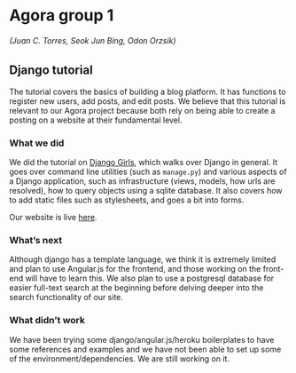 # Agora group 1
###### (Juan C. Torres, Seok Jun Bing, Odon Orzsik)

## Django tutorial
The tutorial covers the basics of building a blog platform. It has functions to register new users, add posts, and edit posts. We believe that this tutorial is relevant to our Agora project because both rely on being able to create a posting on a website at their fundamental level.

### What we did
We did the tutorial on [Django Girls](https://tutorial.djangogirls.org/en/), which walks over Django in general. It goes over command line utilities (such as `manage.py`) and various aspects of a Django application, such as infrastructure (views, models, how urls are resolved), how to query objects using a sqlite database. It also covers how to add static files such as stylesheets, and goes a bit into forms.

Our website is live [here](http://djangotutorial.pythonanywhere.com/).

### What’s next
Although django has a template language, we think it is extremely limited and plan to use Angular.js for the frontend, and those working on the front-end will have to learn this.
We also plan to use a postgresql database for easier full-text search at the beginning before delving deeper into the search functionality of our site.

### What didn’t work

We have been trying some django/angular.js/heroku boilerplates to have some references and examples and we have not been able to set up some of the environment/dependencies. We are still working on it.
